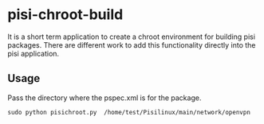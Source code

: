# pisi-chroot-build

It is a short term application to create a chroot environment for building pisi packages. There are different work to add this functionality directly into the pisi application. 

## Usage

Pass the directory where the pspec.xml is for the package.

`sudo python pisichroot.py  /home/test/Pisilinux/main/network/openvpn`

